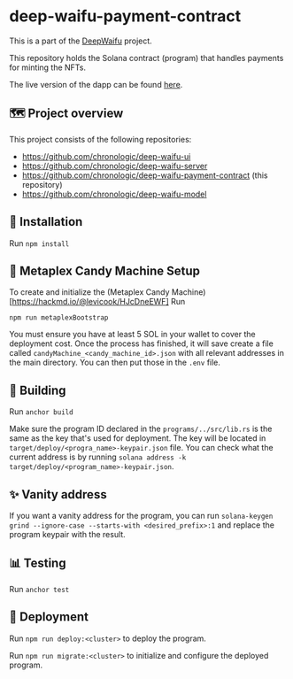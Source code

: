# deep-waifu-payment-contract

This is a part of the [DeepWaifu](https://blog.chronologic.network/no-waifu-no-laifu-we-use-deep-networks-to-draw-your-anime-style-portrait-5fbb0ee6b16a) project.

This repository holds the Solana contract (program) that handles payments for minting the NFTs.

The live version of the dapp can be found [here](https://deepwaifu.chronologic.network/).

## 🗺 Project overview

This project consists of the following repositories:

- https://github.com/chronologic/deep-waifu-ui
- https://github.com/chronologic/deep-waifu-server
- https://github.com/chronologic/deep-waifu-payment-contract (this repository)
- https://github.com/chronologic/deep-waifu-model

## 💽 Installation

Run `npm install`

## 🍬 Metaplex Candy Machine Setup

To create and initialize the (Metaplex Candy Machine)[https://hackmd.io/@levicook/HJcDneEWF] Run

`npm run metaplexBootstrap`

You must ensure you have at least 5 SOL in your wallet to cover the deployment cost. Once the process has finished, it will save create a file called `candyMachine_<candy_machine_id>.json` with all relevant addresses in the main directory. You can then put those in the `.env` file.

## 🚧 Building

Run `anchor build`

Make sure the program ID declared in the `programs/../src/lib.rs` is the same as the key that's used for deployment. The key will be located in `target/deploy/<progra_name>-keypair.json` file. You can check what the current address is by running `solana address -k target/deploy/<program_name>-keypair.json`.

## ✨ Vanity address

If you want a vanity address for the program, you can run `solana-keygen grind --ignore-case --starts-with <desired_prefix>:1` and replace the program keypair with the result.

## 📊 Testing

Run `anchor test`

## 🔗 Deployment

Run `npm run deploy:<cluster>` to deploy the program.

Run `npm run migrate:<cluster>` to initialize and configure the deployed program.
